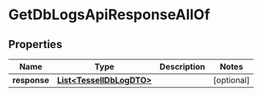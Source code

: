 

# GetDbLogsApiResponseAllOf


## Properties

Name | Type | Description | Notes
------------ | ------------- | ------------- | -------------
**response** | [**List&lt;TessellDbLogDTO&gt;**](TessellDbLogDTO.md) |  |  [optional]



